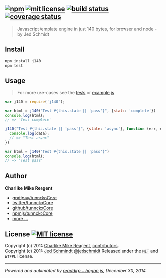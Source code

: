 ## [![npm][npmjs-img]][npmjs-url] [![mit license][license-img]][license-url] [![build status][travis-img]][travis-url] [![coverage status][coveralls-img]][coveralls-url]

> Javascript template engine in just 140 bytes, for browser and node - by Jed Schmidt

## Install
```bash
npm install j140
npm test
```


## Usage
> For more use-cases see the [tests](./test.js) or [example.js](./example.js)

```js
var j140 = require('j140');

var html = j140("Test #{this.state || 'pass'}", {state: 'complete'})
console.log(html);
// => "Test complete"

j140("Test #{this.state || 'pass'}", {state: 'async'}, function (err, data) {
  console.log(data);
  // => "Test async"
})

var html = j140("Test #{this.state || 'pass'}")
console.log(html);
// => "Test pass"
```


## Author
**Charlike Mike Reagent**
+ [gratipay/tunnckoCore][author-gratipay]
+ [twitter/tunnckoCore][author-twitter]
+ [github/tunnckoCore][author-github]
+ [npmjs/tunnckoCore][author-npmjs]
+ [more ...][contrib-more]


## License [![MIT license][license-img]][license-url]
Copyright (c) 2014 [Charlike Mike Reagent][contrib-more], [contributors][contrib-graf].  
Copyright (c) 2014 [Jed Schmindt](http://jed.is) [@jedschmidt](https://twitter.com/jedschmidt)
Released under the [`MIT`][license-url] and `WTFPL` license.


[npmjs-url]: http://npm.im/j140
[npmjs-img]: https://img.shields.io/npm/v/j140.svg?style=flat&label=j140

[coveralls-url]: https://coveralls.io/r/tunnckoCore/j140?branch=master
[coveralls-img]: https://img.shields.io/coveralls/tunnckoCore/j140.svg?style=flat

[license-url]: https://github.com/tunnckoCore/j140/blob/master/license.md
[license-img]: https://img.shields.io/badge/license-MIT-blue.svg?style=flat

[travis-url]: https://travis-ci.org/tunnckoCore/j140
[travis-img]: https://img.shields.io/travis/tunnckoCore/j140.svg?style=flat

[daviddm-url]: https://david-dm.org/tunnckoCore/j140
[daviddm-img]: https://img.shields.io/david/tunnckoCore/j140.svg?style=flat

[author-gratipay]: https://gratipay.com/tunnckoCore
[author-twitter]: https://twitter.com/tunnckoCore
[author-github]: https://github.com/tunnckoCore
[author-npmjs]: https://npmjs.org/~tunnckocore

[contrib-more]: http://j.mp/1stW47C
[contrib-graf]: https://github.com/tunnckoCore/j140/graphs/contributors

***

_Powered and automated by [readdirp + hogan.js](https://github.com/tunnckoCore), December 30, 2014_